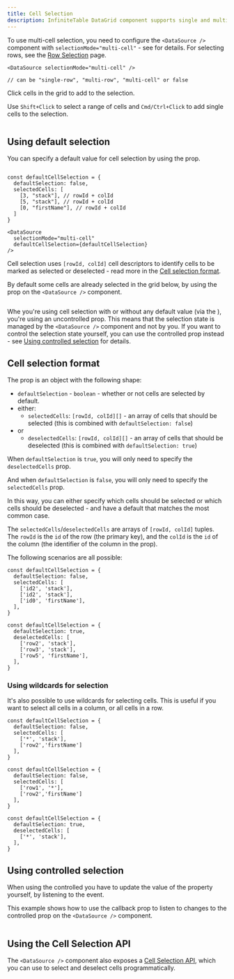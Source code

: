 ```yaml
---
title: Cell Selection
description: InfiniteTable DataGrid component supports single and multiple cell selection.
---
```



To use multi-cell selection, you need to configure the `<DataSource />` component with `selectionMode="multi-cell"` - see <DPropLink name="selectionMode" /> for details. For selecting rows, see the [Row Selection](/docs/learn/selection/row-selection) page.

```tsx title="Configuring the selection mode"
<DataSource selectionMode="multi-cell" />

// can be "single-row", "multi-row", "multi-cell" or false
```

<Sandpack title="Multiple cell selection example">

<Description>

Click cells in the grid to add to the selection.

Use `Shift+Click` to select a range of cells and `Cmd/Ctrl+Click` to add single cells to the selection.

</Description>

```ts file="./cell-selection-default-example.page.tsx"

```

</Sandpack>


## Using default selection

You can specify a default value for cell selection by using the <DPropLink name="defaultCellSelection" /> prop.

```tsx title="Using default selection"

const defaultCellSelection = {
  defaultSelection: false,
  selectedCells: [
    [3, "stack"], // rowId + colId
    [5, "stack"], // rowId + colId
    [0, "firstName"], // rowId + colId
  ]
}

<DataSource
  selectionMode="multi-cell"
  defaultCellSelection={defaultCellSelection}
/>
```

<Note>

Cell selection uses `[rowId, colId]` cell descriptors to identify cells to be marked as selected or deselected - read more in the [Cell selection format](#cell-selection-format).

</Note>


<Sandpack title="Multiple cell selection with a default selection value">

<Description>

By default some cells are already selected in the grid below, by using the <DPropLink name="defaultCellSelection" /> prop on the `<DataSource />` component.

</Description>

```ts file="./cell-selection-default-selection-example.page.tsx"

```
</Sandpack>

Whe you're using cell selection with or without any default value (via the <DPropLink name="defaultCellSelection" />), you're using an uncontrolled prop. This means that the selection state is managed by the `<DataSource />` component and not by you. If you want to control the selection state yourself, you can use the controlled <DPropLink name="cellSelection" /> prop instead - see [Using controlled selection](#using-controlled-selection) for details.

## Cell selection format

The <DPropLink name="cellSelection" /> prop is an object with the following shape:

 * `defaultSelection` - `boolean` - whether or not cells are selected by default.
 * either:
    * `selectedCells`: `[rowId, colId][]` - an array of cells that should be selected (this is combined with `defaultSelection: false`)
 * or
    * `deselectedCells`: `[rowId, colId][]` - an array of cells that should be deselected (this is combined with `defaultSelection: true`)

<Note>

When `defaultSelection` is `true`, you will only need to specify the `deselectedCells` prop.

And when `defaultSelection` is `false`, you will only need to specify the `selectedCells` prop.

</Note>

In this way, you can either specify which cells should be selected or which cells should be deselected - and have a default that matches the most common case.

<Note>

The `selectedCells`/`deselectedCells` are arrays of `[rowId, colId]` tuples. The `rowId` is the `id` of the row (<DPropLink name="primaryKey" code={false}>the primary key</DPropLink>), and the `colId` is the `id` of the column (the identifier of the column in the <PropLink name="columns" /> prop).

</Note>

The following scenarios are all possible:

```tsx title="Just a few specified cells are selected"
const defaultCellSelection = {
  defaultSelection: false,
  selectedCells: [
    ['id2', 'stack'],
    ['id2', 'stack'],
    ['id0', 'firstName'],
  ],
}
```

```tsx title="Everything is selected, except a few cells"
const defaultCellSelection = {
  defaultSelection: true,
  deselectedCells: [
    ['row2', 'stack'],
    ['row3', 'stack'],
    ['row5', 'firstName'],
  ],
}
```

### Using wildcards for selection

It's also possible to use wildcards for selecting cells. This is useful if you want to select all cells in a column, or all cells in a row.

```tsx title="Selecting all cells in a column"
const defaultCellSelection = {
  defaultSelection: false,
  selectedCells: [
    ['*', 'stack'],
    ['row2','firstName']
  ],
}
```

```tsx title="Selecting all cells in a row"
const defaultCellSelection = {
  defaultSelection: false,
  selectedCells: [
    ['row1', '*'],
    ['row2','firstName']
  ],
}
```


```tsx title="Selecting everything except a column"
const defaultCellSelection = {
  defaultSelection: true,
  deselectedCells: [
    ['*', 'stack'],
  ],
}
```

## Using controlled selection

When using the controlled <DPropLink name="cellSelection" /> you have to update the value of the property yourself, by listening to the <DPropLink name="onCellSelectionChange" /> event.


<Sandpack title="Using controlled cell selection" size="lg">

<Description>

This example shows how to use the <DPropLink name="onCellSelectionChange" /> callback prop to listen to changes to the controlled <DPropLink name="cellSelection" /> prop on the `<DataSource />` component.

</Description>

```ts file="./controlled-cell-selection-example.page.tsx"

```
</Sandpack>

## Using the Cell Selection API

The `<DataSource />` component also exposes a [Cell Selection API](/docs/reference/cell-selection-api), which you can use to select and deselect cells programmatically.



<Sandpack title="Using the CellSelectionAPI to select a column" size="lg">

```ts file="$DOCS/reference/datasource-props/controlled-cell-selection-with-api-example.page.tsx"

```

</Sandpack>
